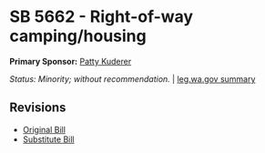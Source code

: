 # SB 5662 - Right-of-way camping/housing
**Primary Sponsor:** [Patty Kuderer](/person/leg/patty.kuderer.md)

*Status: Minority; without recommendation.* | [leg.wa.gov summary](https://app.leg.wa.gov/billsummary?BillNumber=5662&Year=2021)



## Revisions
* [Original Bill](1/)
* [Substitute Bill](S/)